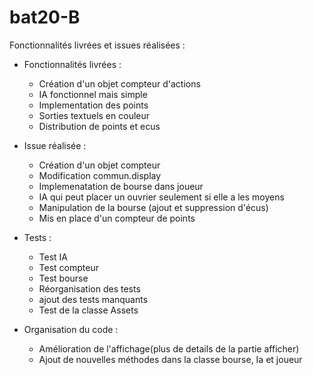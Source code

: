 # bat20-B

Fonctionnalités livrées et issues réalisées : 
- Fonctionnalités livrées :
    - Création d'un objet compteur d'actions
    - IA fonctionnel mais simple
    - Implementation des points
    - Sorties textuels en couleur
    - Distribution de points et ecus 

- Issue réalisée :
    - Création d'un objet compteur
    - Modification commun.display
    - Implemenatation de bourse dans joueur 
    - IA qui peut placer un ouvrier seulement si elle a les moyens
    - Manipulation de la bourse (ajout et suppression d'écus)
    - Mis en place d'un compteur de points

- Tests :
    - Test IA
    - Test compteur
    - Test bourse
    - Réorganisation des tests
    - ajout des tests manquants
    - Test de la classe Assets

- Organisation du code :
    - Amélioration de l'affichage(plus de details de la partie afficher)
    - Ajout de nouvelles méthodes dans la classe bourse, Ia et joueur
    
